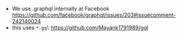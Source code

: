 - We use .graphql internally at Facebook https://github.com/facebook/graphql/issues/203#issuecomment-242140024
- this uses `*.gql` https://github.com/Mayank1791989/gql